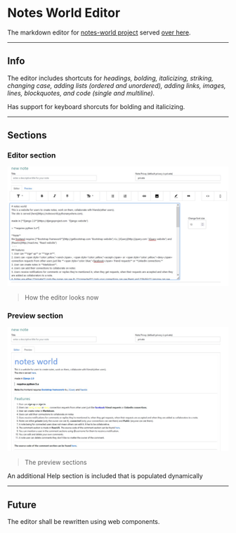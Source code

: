 # Notes World Editor
The markdown editor for [notes-world project](https://github.com/muremwa/notes-world) served [over here](https://notesworld.pythonanywhere.com/notes/new/note/).

- - -
## Info
The editor includes shortcuts for _headings, bolding, italicizing, striking, changing case, adding lists (ordered and unordered), adding links, images, lines, blockquotes, and code (single and multiline)._


Has support for keyboard shorcuts for bolding and italicizing.


- - -
## Sections

### Editor section
![How the editor looks now](imgs/editor.jpg 'How the editor looks now')
> How the editor looks now

### Preview section
![The preview sections](imgs/preview.jpg 'The preview section')
> The preview sections

An additional Help section is included that is populated dynamically

- - -
## Future 
The editor shall be rewritten using web components.
